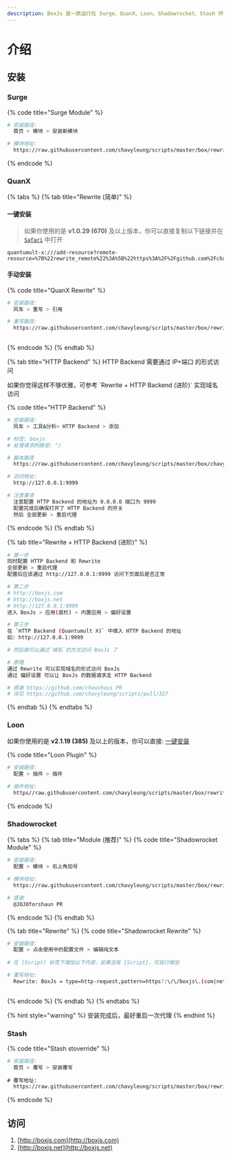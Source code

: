 ```yaml
---
description: BoxJs 是一款运行在 Surge、QuanX、Loon、Shadowrocket、Stash 环境下的脚本！
---
```


# 介绍

## 安装

### Surge

{% code title="Surge Module" %}
```bash
# 安装路径: 
 ​ 首页 > 模块 > 安装新模块

# 模块地址: 
  https://raw.githubusercontent.com/chavyleung/scripts/master/box/rewrite/boxjs.rewrite.surge.sgmodule
```
{% endcode %}

### QuanX

{% tabs %}
{% tab title="Rewrite (简单)" %}
#### 一键安装

> 如果你使用的是 **v1.0.29 (670)** 及以上版本，你可以直接复制以下链接并在 [`Safari`](https://quantumult-x/add-resource?remote-resource=%7B%22rewrite\_remote%22%3A%5B%22https%3A%2F%2Fgithub.com%2Fchavyleung%2Fscripts%2Fraw%2Fmaster%2Fbox%2Frewrite%2Fboxjs.rewrite.quanx.conf%2Ctag%3Dboxjs%22%5D%7D) 中打开

```
quantumult-x:///add-resource?remote-resource=%7B%22rewrite_remote%22%3A%5B%22https%3A%2F%2Fgithub.com%2Fchavyleung%2Fscripts%2Fraw%2Fmaster%2Fbox%2Frewrite%2Fboxjs.rewrite.quanx.conf%2Ctag%3Dboxjs%22%5D%7D
```



#### 手动安装

{% code title="QuanX Rewrite" %}
```bash
# 安装路径: 
 ​ 风车 > 重写 > 引用

# 重写路径: 
  https://raw.githubusercontent.com/chavyleung/scripts/master/box/rewrite/boxjs.rewrite.quanx.conf
  
```
{% endcode %}
{% endtab %}

{% tab title="HTTP Backend" %}
HTTP Backend 需要通过 IP+端口 的形式访问

如果你觉得这样不够优雅，可参考 \`Rewrite + HTTP Backend (进阶)\` 实现域名访问

{% code title="HTTP Backend" %}
```bash
# 安装路径: 
 ​ 风车 > 工具&分析> HTTP Backend > 添加

# 标签: boxjs
# 处理请求的路径: ^/

# 脚本路径
  https://raw.githubusercontent.com/chavyleung/scripts/master/box/chavy.boxjs.js

# 访问地址:
  http://127.0.0.1:9999

# 注意事项
  注意配置 HTTP Backend 的地址为 0.0.0.0 端口为 9999
  配置完成后确保打开了 HTTP Backend 的开关
  然后 全部更新 > 重启代理
```
{% endcode %}
{% endtab %}

{% tab title="Rewrite + HTTP Backend (进阶)" %}
```bash
# 第一步
同时配置 HTTP Backend 和 Rewrite 
全部更新 > 重启代理
配置后应该通过 http://127.0.0.1:9999 访问下页面后是否正常

# 第二步
# http://boxjs.com
# http://boxjs.net 
# http://127.0.0.1:9999
进入 BoxJs > 应用(底栏) > 内置应用 > 偏好设置

# 第三步
在 `HTTP Backend (Quantumult X)` 中填入 HTTP Backend 的地址
如: http://127.0.0.1:9999

# 然后就可以通过`域名`的方式访问 BoxJs 了

# 原理
通过 Rewrite 可以实现域名的形式访问 BoxJs
通过 偏好设置 可以让 BoxJs 的数据请求走 HTTP Backend

# 感谢 https://github.com/chouchoui PR
# 详见 https://github.com/chavyleung/scripts/pull/327
```
{% endtab %}
{% endtabs %}

### Loon

如果你使用的是 **v2.1.19 (385)** 及以上的版本，你可以直接: [一键安装](loon://import?plugin=https://raw.githubusercontent.com/chavyleung/scripts/master/box/rewrite/boxjs.rewrite.loon.plugin)

{% code title="Loon Plugin" %}
```bash
# 安装路径: 
 ​ 配置 > 插件 > 插件
 
# 插件地址: 
 ​ https//raw.githubusercontent.com/chavyleung/scripts/master/box/rewrite/boxjs.rewrite.loon.plugin
```
{% endcode %}

### Shadowrocket

{% tabs %}
{% tab title="Module (推荐)" %}
{% code title="Shadowrocket Module" %}
```bash
# 安装路径: 
 ​ 配置 > 模块 > 右上角加号

# 模块地址: 
  https://raw.githubusercontent.com/chavyleung/scripts/master/box/rewrite/boxjs.rewrite.surge.sgmodule

# 感谢
  @JOJOforshaun PR
```
{% endcode %}
{% endtab %}

{% tab title="Rewrite" %}
{% code title="Shadowrocket Rewrite" %}
```bash
# 安装路径:
  配置 > 点击使用中的配置文件 > 编辑纯文本
  
# 在 [Script] 标签下增加以下内容，如果没有 [Script]，可自行增加

# 重写地址:
  Rewrite: BoxJs = type=http-request,pattern=https?:\/\/boxjs\.(com|net),script-path=https://raw.githubusercontent.com/chavyleung/scripts/master/box/chavy.boxjs.js, requires-body=true, timeout=120
  
```
{% endcode %}
{% endtab %}
{% endtabs %}

{% hint style="warning" %}
安装完成后，最好重启一次代理
{% endhint %}

### Stash

{% code title="Stash stoverride" %}
```bash
# 安装路径: 
  首页 > 覆写 > 安装覆写
  
​# 覆写地址: 
  https://raw.githubusercontent.com/chavyleung/scripts/master/box/rewrite/boxjs.rewrite.stash.stoverride
```
{% endcode %}

## 访问

1. [http://boxjs.com](http://boxjs.com)
2. [http://boxjs.net](http://boxjs.net)
